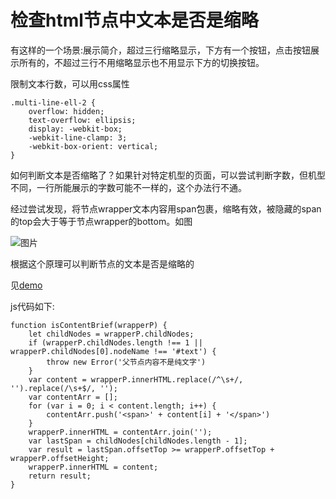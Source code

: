 # 检查html节点中文本是否是缩略

有这样的一个场景:展示简介，超过三行缩略显示，下方有一个按钮，点击按钮展示所有的，不超过三行不用缩略显示也不用显示下方的切换按钮。

限制文本行数，可以用css属性
```
.multi-line-ell-2 {
    overflow: hidden;
    text-overflow: ellipsis;
    display: -webkit-box;
    -webkit-line-clamp: 3;
    -webkit-box-orient: vertical;
}
```

如何判断文本是否缩略了？如果针对特定机型的页面，可以尝试判断字数，但机型不同，一行所能展示的字数可能不一样的，这个办法行不通。

经过尝试发现，将节点wrapper文本内容用span包裹，缩略有效，被隐藏的span的top会大于等于节点wrapper的bottom。如图

![图片](https://p.qpic.cn/wyp_pic/duc2TvpEgSQic1bTK3W7QPEA4AHxQXsTRYqmNV1ISLE0yOXbkibyAebFKSLtqdoOxF/0)

根据这个原理可以判断节点的文本是否是缩略的

见[demo](./demo.html)

js代码如下:

```
function isContentBrief(wrapperP) {
    let childNodes = wrapperP.childNodes;
    if (wrapperP.childNodes.length !== 1 || wrapperP.childNodes[0].nodeName !== '#text') {
        throw new Error('父节点内容不是纯文字')
    }
    var content = wrapperP.innerHTML.replace(/^\s+/, '').replace(/\s+$/, '');
    var contentArr = [];
    for (var i = 0; i < content.length; i++) {
        contentArr.push('<span>' + content[i] + '</span>')
    }
    wrapperP.innerHTML = contentArr.join('');
    var lastSpan = childNodes[childNodes.length - 1];
    var result = lastSpan.offsetTop >= wrapperP.offsetTop + wrapperP.offsetHeight;
    wrapperP.innerHTML = content;
    return result;
}
```